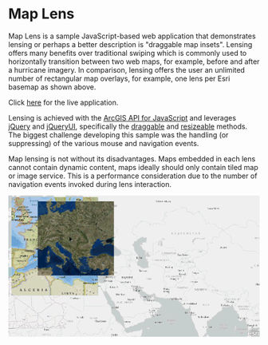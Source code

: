 # Map Lens

Map Lens is a sample JavaScript-based web application that demonstrates lensing or perhaps a better description is "draggable map insets".  Lensing offers many benefits over traditional swiping which is commonly used to horizontally transition between two web maps, for example, before and after a hurricane imagery.  In comparison, lensing offers the user an unlimited number of rectangular map overlays, for example, one lens per Esri basemap as shown above.

Click [here](http://richiecarmichael.github.io/lens/index.html) for the live application.

Lensing is achieved with the [ArcGIS API for JavaScript](https://developers.arcgis.com/javascript/) and leverages [jQuery](http://jquery.com/) and [jQueryUI](http://jqueryui.com/), specifically the [draggable](http://jqueryui.com/draggable/) and [resizeable](http://jqueryui.com/resizable/) methods.  The biggest challenge developing this sample was the handling (or suppressing) of the various mouse and navigation events.

Map lensing is not without its disadvantages.  Maps embedded in each lens cannot contain dynamic content, maps ideally should only contain tiled map or image service.  This is a performance consideration due to the number of navigation events invoked during lens interaction.

![](./lens.gif)
